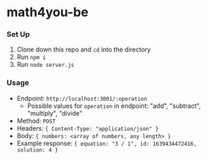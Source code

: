 # math4you-be

### Set Up
1. Clone down this repo and `cd` into the directory
2. Run `npm i`
3. Run `node server.js`

### Usage

- Endpoint: `http://localhost:3001/:operation`  
  - Possible values for `operation` in endpoint: "add", "subtract", "multiply", "divide"
- Method: `POST`
- Headers: `{ Content-Type: "application/json" }`
- Body: `{ numbers: <array of numbers, any length> }`
- Example response: `{ equation: "3 / 1", id: 1639434472416, solution: 4 }`
